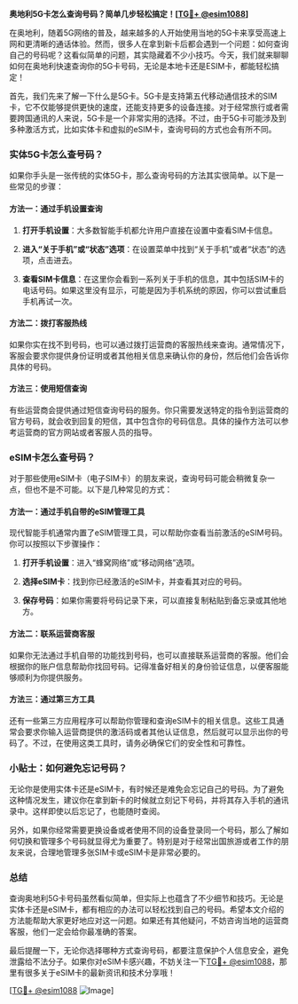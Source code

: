 **奥地利5G卡怎么查询号码？简单几步轻松搞定！[[TG💪+ @esim1088](https://t.me/s/esim1088)]**

在奥地利，随着5G网络的普及，越来越多的人开始使用当地的5G卡来享受高速上网和更清晰的通话体验。然而，很多人在拿到新卡后都会遇到一个问题：如何查询自己的号码呢？这看似简单的问题，其实隐藏着不少小技巧。今天，我们就来聊聊如何在奥地利快速查询你的5G卡号码，无论是本地卡还是ESIM卡，都能轻松搞定！

首先，我们先来了解一下什么是5G卡。5G卡是支持第五代移动通信技术的SIM卡，它不仅能够提供更快的速度，还能支持更多的设备连接。对于经常旅行或者需要跨国通讯的人来说，5G卡是一个非常实用的选择。不过，由于5G卡可能涉及到多种激活方式，比如实体卡和虚拟的eSIM卡，查询号码的方式也会有所不同。

### 实体5G卡怎么查号码？

如果你手头是一张传统的实体5G卡，那么查询号码的方法其实很简单。以下是一些常见的步骤：

#### 方法一：通过手机设置查询

1. **打开手机设置**：大多数智能手机都允许用户直接在设置中查看SIM卡信息。
   
2. **进入“关于手机”或“状态”选项**：在设置菜单中找到“关于手机”或者“状态”的选项，点击进去。

3. **查看SIM卡信息**：在这里你会看到一系列关于手机的信息，其中包括SIM卡的电话号码。如果这里没有显示，可能是因为手机系统的原因，你可以尝试重启手机再试一次。

#### 方法二：拨打客服热线

如果你实在找不到号码，也可以通过拨打运营商的客服热线来查询。通常情况下，客服会要求你提供身份证明或者其他相关信息来确认你的身份，然后他们会告诉你具体的号码。

#### 方法三：使用短信查询

有些运营商会提供通过短信查询号码的服务。你只需要发送特定的指令到运营商的官方号码，就会收到回复的短信，其中包含你的号码信息。具体的操作方法可以参考运营商的官方网站或者客服人员的指导。

### eSIM卡怎么查号码？

对于那些使用eSIM卡（电子SIM卡）的朋友来说，查询号码可能会稍微复杂一点，但也不是不可能。以下是几种常见的方式：

#### 方法一：通过手机自带的eSIM管理工具

现代智能手机通常内置了eSIM管理工具，可以帮助你查看当前激活的eSIM号码。你可以按照以下步骤操作：

1. **打开手机设置**：进入“蜂窝网络”或“移动网络”选项。

2. **选择eSIM卡**：找到你已经激活的eSIM卡，并查看其对应的号码。

3. **保存号码**：如果你需要将号码记录下来，可以直接复制粘贴到备忘录或其他地方。

#### 方法二：联系运营商客服

如果你无法通过手机自带的功能找到号码，也可以直接联系运营商的客服。他们会根据你的账户信息帮助你找回号码。记得准备好相关的身份验证信息，以便客服能够顺利为你提供服务。

#### 方法三：通过第三方工具

还有一些第三方应用程序可以帮助你管理和查询eSIM卡的相关信息。这些工具通常会要求你输入运营商提供的激活码或者其他认证信息，然后就可以显示出你的号码了。不过，在使用这类工具时，请务必确保它们的安全性和可靠性。

### 小贴士：如何避免忘记号码？

无论你是使用实体卡还是eSIM卡，有时候还是难免会忘记自己的号码。为了避免这种情况发生，建议你在拿到新卡的时候就立刻记下号码，并将其存入手机的通讯录中。这样即使以后忘记了，也能随时查阅。

另外，如果你经常需要更换设备或者使用不同的设备登录同一个号码，那么了解如何切换和管理多个号码就显得尤为重要了。特别是对于经常出国旅游或者工作的朋友来说，合理地管理多张SIM卡或eSIM卡是非常必要的。

### 总结

查询奥地利5G卡号码虽然看似简单，但实际上也蕴含了不少细节和技巧。无论是实体卡还是eSIM卡，都有相应的办法可以轻松找到自己的号码。希望本文介绍的方法能帮助大家更好地应对这一问题。如果还有其他疑问，不妨咨询当地的运营商客服，他们一定会给你最准确的答案。

最后提醒一下，无论你选择哪种方式查询号码，都要注意保护个人信息安全，避免泄露给不法分子。如果你对eSIM卡感兴趣，不妨关注一下[TG💪+ @esim1088](https://t.me/s/esim1088)，那里有很多关于eSIM卡的最新资讯和技术分享哦！

[[TG💪+ @esim1088](https://t.me/s/esim1088) ![Image](https://i.postimg.cc/4NQfJmqS/Snipaste-2025-05-13-00-14-12.png)]